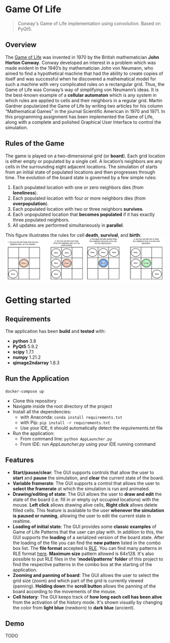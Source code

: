 # Game Of Life
> Conway's Game of Life implementation using convolution. Based on PyQt5.

## Overview
The [Game of Life](http://ddi.cs.uni-potsdam.de/HyFISCH/Produzieren/lis_projekt/proj_gamelife/ConwayScientificAmerican.htm)
was invented in 1970 by the British mathematician **John Horton Conway**. Conway
developed an interest in a problem which was made evident in the 1940’s by mathematician John von
Neumann, who aimed to find a hypothetical machine that had the ability to create copies of itself and
was successful when he discovered a mathematical model for such a machine with very complicated
rules on a rectangular grid. Thus, the Game of Life was Conway’s way of simplifying von Neumann’s
ideas. It is the best-known example of a **cellular automaton** which is any system in which rules are
applied to cells and their neighbors in a regular grid. Martin Gardner popularized the Game of Life
by writing two articles for his column “Mathematical Games” in the journal Scientific American in
1970 and 1971. In this programming assignment has been implemented the Game of Life, along with a
complete and polished Graphical User Interface to control the simulation.

## Rules of the Game
The game is played on a two-dimensional grid (or **board**). Each grid location is either empty or
populated by a single cell. A location’s neighbors are any cells in the surrounding eight adjacent
locations. The simulation of starts from an initial state of populated locations and then progresses
through time. The evolution of the board state is governed by a few simple rules:
1. Each populated location with one or zero neighbors dies (from **loneliness**).
2. Each populated location with four or more neighbors dies (from **overpopulation**).
3. Each populated location with two or three neighbors **survives**.
4. Each unpopulated location that **becomes populated** if it has exactly three populated neighbors.
5. All updates are performed simultaneously in **parallel**.

This figure illustrates the rules for cell **death**, **survival**, and **birth**:
![](https://github.com/GiovanniBurbi/GameOfLife/blob/master/media/images/GameOfLifeRules.png)

# Getting started

## Requirements
The application has been **build** and **tested** with:
* **python** 3.8
* **PyQt5** 5.9.2
* **scipy** 1.7.1
* **numpy** 1.21.2
* **qimage2ndarray** 1.8.3

## Run the Application
`docker-compose up`
* Clone this repository
* Navigate inside the root directory of the project
* Install all the dependencies:
  * with Anaconda: `conda install requirements.txt`
  * with Pip: `pip install -r requirements.txt`
  * Use your IDE, it should automatically detect the *requirements.txt* file
* Run the application:
  * From command line: `python AppLauncher.py`
  * From IDE: run *AppLauncher.py* using your IDE running command

## Features
* **Start/pause/clear**: The GUI supports controls that allow the user to **start** and **pause** the
simulation, and **clear** the current state of the board.
* **Variable framerate**: The GUI supports a control that allows the user to **select the framerate** at which the simulation is run and animated.
* **Drawing/editing of state**: The GUI allows the user to **draw and edit** the state of the board (i.e. fill in or empty oyt occupied locations) with the mouse. **Left click** allows drawing alive cells, **Right click** allows delete filled cells. 
This feature is available to the user **whenever the simulation is paused or running**, allowing the user to edit the current state in realtime.
* **Loading of initial state**: The GUI provides some **classic examples** of Game of Life Patterns that the user can play with. In addition to this, the GUI supports the **loading** of a serialized version of the board
state. After the loading of the file you can find the **new pattern** listed in the combo box list.
The **file format** accepted is [RLE](https://www.conwaylife.com/wiki/Run_Length_Encoded). You can find many patterns in RLE format [here](https://www.conwaylife.com/wiki/Main_Page). **Maximum size** pattern allowed is 64x128.
It's also possible to put RLE files in the **'model/patterns' folder** of this project to find the respective patterns in the combo box at the starting of the application.
* **Zooming and panning of board**: The GUI allows the user to select the grid size (zoom) and which part of the grid is currently viewed (panning). **Holding down** the **scroll button** allows the panning of the board according to the movements of the mouse.
* **Cell history**: The GUI keeps track of **how long each cell has been alive** from the activation of the history mode. It's shown visually by changing the color from **light blue** (newborn) to **dark blue** (ancient).

## Demo
TODO

